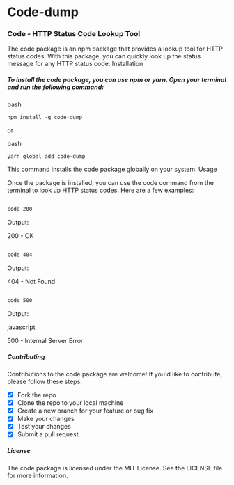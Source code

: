 # Code-dump

### Code - HTTP Status Code Lookup Tool

The code package is an npm package that provides a lookup tool for HTTP status codes. With this package, you can quickly look up the status message for any HTTP status code.
Installation

##### To install the code package, you can use npm or yarn. Open your terminal and run the following command:

bash

`npm install -g code-dump`

or

bash

`yarn global add code-dump`

This command installs the code package globally on your system.
Usage

Once the package is installed, you can use the code command from the terminal to look up HTTP status codes. Here are a few examples:

```bash

code 200
```

Output:

200 - OK

```bash

code 404
```

Output:

404 - Not Found

```bash

code 500
```
Output:

javascript

500 - Internal Server Error

##### Contributing

Contributions to the code package are welcome! If you'd like to contribute, please follow these steps:

- [x] Fork the repo
- [x] Clone the repo to your local machine
- [x] Create a new branch for your feature or bug fix
- [x] Make your changes
- [x] Test your changes
- [x] Submit a pull request

##### License

The code package is licensed under the MIT License. See the LICENSE file for more information.

